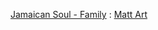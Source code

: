 [Jamaican Soul - Family](https://x.com/RicoThaka/status/1775948660821643379) : [Matt Art](https://x.com/RicoThaka/status/1775949836325699769)